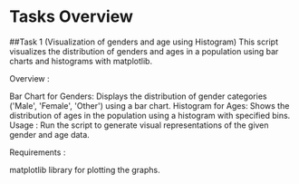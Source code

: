 # Tasks Overview
##Task 1 (Visualization of genders and age using Histogram)
This script visualizes the distribution of genders and ages in a population using bar charts and histograms with matplotlib.

Overview :

Bar Chart for Genders: Displays the distribution of gender categories ('Male', 'Female', 'Other') using a bar chart.
Histogram for Ages: Shows the distribution of ages in the population using a histogram with specified bins.
Usage : Run the script to generate visual representations of the given gender and age data.

Requirements :

matplotlib library for plotting the graphs.
